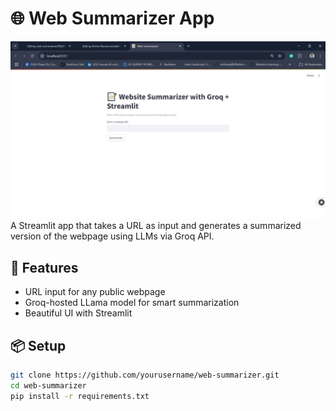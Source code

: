 # 🌐 Web Summarizer App
![Home-page](wb1.png)
A Streamlit app that takes a URL as input and generates a summarized version of the webpage using LLMs via Groq API.

## 🚀 Features
- URL input for any public webpage
- Groq-hosted LLama model for smart summarization
- Beautiful UI with Streamlit

## 📦 Setup

```bash
git clone https://github.com/yourusername/web-summarizer.git
cd web-summarizer
pip install -r requirements.txt

